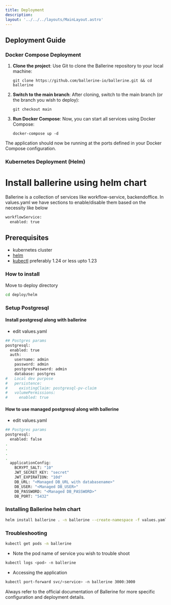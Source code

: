 ```yaml
---
title: Deployment
description: 
layout: '../../../layouts/MainLayout.astro'
---
```

## Deployment Guide

### Docker Compose Deployment

1. **Clone the project**: Use Git to clone the Ballerine repository to your local machine:
    ```shell
    git clone https://github.com/ballerine-io/ballerine.git && cd ballerine
    ```

2. **Switch to the main branch**: After cloning, switch to the main branch (or the branch you wish to deploy):
    ```shell
    git checkout main
    ```

3. **Run Docker Compose**: Now, you can start all services using Docker Compose:
    ```shell
    docker-compose up -d
    ```

The application should now be running at the ports defined in your Docker Compose configuration. 

### Kubernetes Deployment (Helm)
# Install ballerine using helm chart

Ballerine is a collection of services like workflow-service, backendoffice.
In values.yaml we have sections to enable/disable them based on the necessity like below

``` bash
workflowService:
  enabled: true
```

## Prerequisites

- kubernetes cluster
- [helm](https://helm.sh/docs/intro/install/)
- [kubectl](https://storage.googleapis.com/kubernetes-release/release/v1.23.6/bin/linux/amd64/kubectl) preferably 1.24 or less upto 1.23

### How to install

Move to deploy directory

```bash
cd deploy/helm
```

### Setup Postgresql

#### Install postgresql along with ballerine

- edit values.yaml

```bash
## Postgres params
postgresql:
  enabled: true
  auth:
    username: admin
    password: admin
    postgresPassword: admin
    database: postgres
#   Local dev purpose
#   persistence:
#     existingClaim: postgresql-pv-claim
#   volumePermissions:
#     enabled: true
```

#### How to use managed postgresql along with ballerine

- edit values.yaml

```bash
## Postgres params
postgresql:
  enabled: false
.
.
.
.
  applicationConfig:
    BCRYPT_SALT: "10"
    JWT_SECRET_KEY: "secret"
    JWT_EXPIRATION: "10d"
    DB_URL: "<Managed DB_URL with databasename>"
    DB_USER: "<Managed DB_USER>"
    DB_PASSWORD: "<Managed DB_PASSWORD>"
    DB_PORT: "5432"
```

### Installing Ballerine helm chart

``` bash
helm install ballerine . -n ballerine --create-namespace -f values.yaml
```

### Troubleshooting

```bash
kubectl get pods -n ballerine
```

- Note the pod name of service you wish to trouble shoot

```bash
kubectl logs <pod> -n ballerine
```

- Accessing the application

```bash
kubectl port-forward svc/<service> -n ballerine 3000:3000
```


Always refer to the official documentation of Ballerine for more specific configuration and deployment details.

